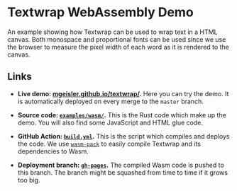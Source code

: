 # Textwrap WebAssembly Demo

An example showing how Textwrap can be used to wrap text in a HTML
canvas. Both monospace and proportional fonts can be used since we use
the browser to measure the pixel width of each word as it is rendered
to the canvas.

## Links

* **Live demo:
  [mgeisler.github.io/textwrap/](https://mgeisler.github.io/textwrap/).**
  Here you can try the demo. It is automatically deployed on every
  merge to the `master` branch.

* **Source code:
  [`examples/wasm/`](https://github.com/mgeisler/textwrap/tree/master/examples/wasm).**
  This is the Rust code which make up the demo. You will also find
  some JavaScript and HTML glue code.

* **GitHub Action:
  [`build.yml`](https://github.com/mgeisler/textwrap/blob/master/.github/workflows/build.yml).**
  This is the script which compiles and deploys the code. We use
  [`wasm-pack`](https://github.com/rustwasm/wasm-pack) to easily
  compile Textwrap and its dependencies to Wasm.

* **Deployment branch:
  [`gh-pages`](https://github.com/mgeisler/textwrap/tree/gh-pages).**
  The compiled Wasm code is pushed to this branch. The branch might be
  squashed from time to time if it grows too big.

